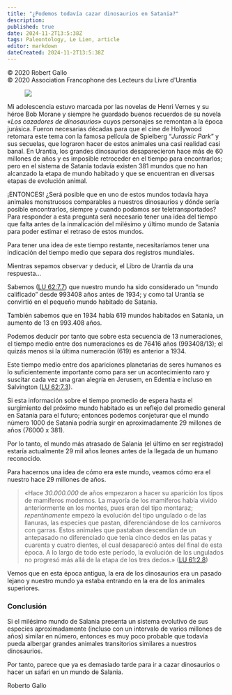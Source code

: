 ```yaml
---
title: "¿Podemos todavía cazar dinosaurios en Satania?"
description: 
published: true
date: 2024-11-2T13:5:38Z
tags: Paleontology, Le Lien, article
editor: markdown
dateCreated: 2024-11-2T13:5:38Z
---
```


<p class="v-card tema v-sheet--gris claro aclarar-3 px-2">© 2020 Robert Gallo<br>© 2020 Association Francophone des Lecteurs du Livre d'Urantia</p>


<figure id="Figure_7" class="image urantiapedia">
<img src="/image/article/Le_Lien/images_03/049.jpg">
</figure>

Mi adolescencia estuvo marcada por las novelas de Henri Vernes y su héroe Bob Morane y siempre he guardado buenos recuerdos de su novela «_Los cazadores de dinosaurios_» cuyos personajes se remontan a la época jurásica. Fueron necesarias décadas para que el cine de Hollywood retomara este tema con la famosa película de Spielberg “_Jurassic Park_” y sus secuelas, que lograron hacer de estos animales una casi realidad casi banal. En Urantia, los grandes dinosaurios desaparecieron hace más de 60 millones de años y es imposible retroceder en el tiempo para encontrarlos; pero en el sistema de Satania todavía existen 381 mundos que no han alcanzado la etapa de mundo habitado y que se encuentran en diversas etapas de evolución animal.

¡ENTONCES! ¿Será posible que en uno de estos mundos todavía haya animales monstruosos comparables a nuestros dinosaurios y dónde sería posible encontrarlos, siempre y cuando podamos ser teletransportados? Para responder a esta pregunta será necesario tener una idea del tiempo que falta antes de la inmalicación del milésimo y último mundo de Satania para poder estimar el retraso de estos mundos.

Para tener una idea de este tiempo restante, necesitaríamos tener una indicación del tiempo medio que separa dos registros mundiales.

Mientras sepamos observar y deducir, el Libro de Urantia da una respuesta...

Sabemos ([LU 62:7.7](/es/The_Urantia_Book/62#p7_7)) que nuestro mundo ha sido considerado un “mundo calificado” desde 993408 años antes de 1934; y como tal Urantia se convirtió en el pequeño mundo habitado de Satania.

También sabemos que en 1934 había 619 mundos habitados en Satania, un aumento de 13 en 993.408 años.

Podemos deducir por tanto que sobre esta secuencia de 13 numeraciones, el tiempo medio entre dos numeraciones es de 76416 años (993408/13); el quizás menos si la última numeración (619) es anterior a 1934.

Este tiempo medio entre dos apariciones planetarias de seres humanos es lo suficientemente importante como para ser un acontecimiento raro y suscitar cada vez una gran alegría en Jerusem, en Edentia e incluso en Salvington ([LU 62:7.3](/es/The_Urantia_Book/62#p7_3)).

Si esta información sobre el tiempo promedio de espera hasta el surgimiento del próximo mundo habitado es un reflejo del promedio general en Satania para el futuro; entonces podemos conjeturar que el mundo número 1000 de Satania podría surgir en aproximadamente 29 millones de años (76000 x 381).

Por lo tanto, el mundo más atrasado de Salania (el último en ser registrado) estaría actualmente 29 mil años leones antes de la llegada de un humano reconocido.

Para hacernos una idea de cómo era este mundo, veamos cómo era el nuestro hace 29 millones de años.

> «Hace *30.000.000* de años empezaron a hacer su aparición los tipos de mamíferos modernos. La mayoría de los mamíferos había vivido anteriormente en los montes, pues eran del tipo montaraz; *repentinamente* empezó la evolución del tipo ungulado o de las llanuras, las especies que pastan, diferenciándose de los carnívoros con garras. Estos animales que pastaban descendían de un antepasado no diferenciado que tenía cinco dedos en las patas y cuarenta y cuatro dientes, el cual desapareció antes del final de esta época. A lo largo de todo este período, la evolución de los ungulados no progresó más allá de la etapa de los tres dedos.» ([LU 61:2.8](/es/The_Urantia_Book/61#p2_8))

Vemos que en esta época antigua, la era de los dinosaurios era un pasado lejano y nuestro mundo ya estaba entrando en la era de los animales superiores.

### Conclusión

Si el milésimo mundo de Salania presenta un sistema evolutivo de sus especies aproximadamente (incluso con un intervalo de varios millones de años) similar en número, entonces es muy poco probable que todavía pueda albergar grandes animales transitorios similares a nuestros dinosaurios.

Por tanto, parece que ya es demasiado tarde para ir a cazar dinosaurios o hacer un safari en un mundo de Salania.

Roberto Gallo

